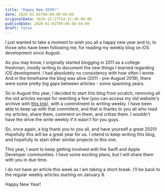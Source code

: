 ```yaml
---
title: "Happy New 2020!"
date: 2020-01-01T00:00:00-04:00
originalDate: 2019-12-27T14:11:48-04:00
publishDate: 2020-01-01T00:00:00-04:00
draft: false
---
```


I just wanted to take a moment to wish you all a happy new year and to, to those who have been following me, for reading my weekly blog on iOS development since August.

As you may know, I originally started blogging in 2011 as a college freshman, mostly writing to document the new things I learned regarding iOS development. I had absolutely no consistency with how often I wrote. And in the timeframe the blog was alive (2011 - pre-August 2019), there were some pretty big gaps between articles - some spanning years.

So in August this year, I decided to start this blog from scratch, removing all the old articles except for rewriting a few (you can access my old website's archive with [this link](https://www.andyibanez.com/old-content/)), with a commitment to writing weekly. I have been able to keep up with that commitent, and that is thanks to you all who read my articles, share them, comment on them, and critize them. I wouldn't have the drive the write weekly if it wasn't for you guys.

So, once again, a big thank you to you all, and have yourself a great 2020! Hopefully this will be a great year for us. I intend to keep writing this blog, and hopefully to start other similar projects to this one.

This year, I want to keep getting involved with the Swift and Apple Developer communities. I have some exciting plans, but I will share them with you in due time.

I do not have an article this week as I am taking a short break. I'll be back to the regular weekly articles starting on January 8.

Happy New Year!